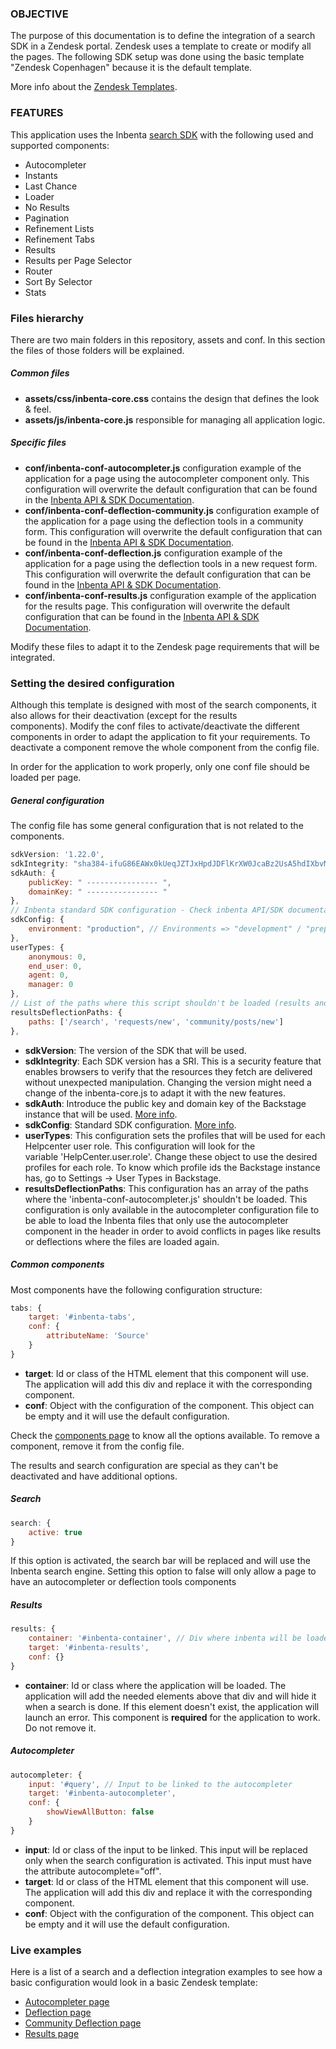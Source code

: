 ### OBJECTIVE
The purpose of this documentation is to define the integration of a search SDK in a Zendesk portal. Zendesk uses a template to create or modify all the pages. The following SDK setup was done using the basic template "Zendesk Copenhagen" because it is the default template.

More info about the [Zendesk Templates](https://developer.zendesk.com/apps/docs/help-center-templates/introduction).

### FEATURES
This application uses the Inbenta [search SDK](https://developers.inbenta.io/search/javascript-sdk/sdk-components) with the following used and supported components:

- Autocompleter
- Instants
- Last Chance
- Loader
- No Results
- Pagination
- Refinement Lists
- Refinement Tabs
- Results
- Results per Page Selector
- Router
- Sort By Selector
- Stats

### Files hierarchy
There are two main folders in this repository, assets and conf. In this section the files of those folders will be explained.

##### Common files
- **assets/css/inbenta-core.css** contains the design that defines the look & feel.
- **assets/js/inbenta-core.js** responsible for managing all application logic.

##### Specific files
- **conf/inbenta-conf-autocompleter.js** configuration example of the application for a page using the autocompleter component only. This configuration will overwrite the default configuration that can be found in the [Inbenta API & SDK Documentation](https://developers.inbenta.io/).
- **conf/inbenta-conf-deflection-community.js** configuration example of the application for a page using the deflection tools in a community form. This configuration will overwrite the default configuration that can be found in the [Inbenta API & SDK Documentation](https://developers.inbenta.io/).
- **conf/inbenta-conf-deflection.js** configuration example of the application for a page using the deflection tools in a new request form. This configuration will overwrite the default configuration that can be found in the [Inbenta API & SDK Documentation](https://developers.inbenta.io/).
- **conf/inbenta-conf-results.js** configuration example of the application for the results page. This configuration will overwrite the default configuration that can be found in the [Inbenta API & SDK Documentation](https://developers.inbenta.io/).

Modify these files to adapt it to the Zendesk page requirements that will be integrated.

### Setting the desired configuration
Although this template is designed with most of the search components, it also allows for their deactivation (except for the results components). Modify the conf files to activate/deactivate the different components in order to adapt the application to fit your requirements. To deactivate a component remove the whole component from the config file.

In order for the application to work properly, only one conf file should be loaded per page.

##### General configuration
The config file has some general configuration that is not related to the components.

```javascript
sdkVersion: '1.22.0',
sdkIntegrity: "sha384-ifuG86EAWx0kUeqJZTJxHpdJDFlKrXW0JcaBz2UsA5hdIXbvM9OmBQt6I98payUv",
sdkAuth: {
	publicKey: " ---------------- ",
    domainKey: " ---------------- "
},
// Inbenta standard SDK configuration - Check inbenta API/SDK documentation <https://apidocs.inbenta.io/> for more information
sdkConfig: {
    environment: "production", // Environments => "development" / "preproduction" / "production"
},
userTypes: {
    anonymous: 0,
    end_user: 0,
    agent: 0,
    manager: 0
},
// List of the paths where this script shouldn't be loaded (results and deflection pages)
resultsDeflectionPaths: {
    paths: ['/search', 'requests/new', 'community/posts/new']
},
```

- **sdkVersion**: The version of the SDK that will be used. 
- **sdkIntegrity**: Each SDK version has a SRI. This is a security feature that enables browsers to verify that the resources they fetch are delivered without unexpected manipulation. Changing the version might need a change of the inbenta-core.js to adapt it with the new features.
- **sdkAuth**: Introduce the public key and domain key of the Backstage instance that will be used. [More info](https://help.inbenta.io/general/administration/finding-your-api-credentials/).
- **sdkConfig**: Standard SDK configuration. [More info](https://developers.inbenta.io/search/javascript-sdk/sdk-setup#configuration-options).
- **userTypes**: This configuration sets the profiles that will be used for each Helpcenter user role. This configuration will look for the variable 'HelpCenter.user.role'. Change these object to use the desired profiles for each role. To know which profile ids the Backstage instance has, go to Settings -> User Types in Backstage.
- **resultsDeflectionPaths**: This configuration has an array of the paths where the 'inbenta-conf-autocompleter.js' shouldn't be loaded. This configuration is only available in the autocompleter configuration file to be able to load the Inbenta files that only use the autocompleter component in the header in order to avoid conflicts in pages like results or deflections where the files are loaded again.

##### Common components
Most components have the following configuration structure:
```javascript
tabs: {
	target: '#inbenta-tabs',
	conf: {
		attributeName: 'Source'
	}
}
```

- **target**: Id or class of the HTML element that this component will use. The application will add this div and replace it with the corresponding component.
- **conf**: Object with the configuration of the component. This object can be empty and it will use the default configuration.

Check the [components page](https://developers.inbenta.io/search/javascript-sdk/sdk-components) to know all the options available. To remove a component, remove it from the config file.

The results and search configuration are special as they can't be deactivated and have additional options.

##### Search
```javascript
search: {
	active: true
}
```
If this option is activated, the search bar will be replaced and will use the Inbenta search engine. Setting this option to false will only allow a page to have an autocompleter or deflection tools components

##### Results
```javascript
results: {
	container: '#inbenta-container', // Div where inbenta will be loaded
	target: '#inbenta-results',
	conf: {}
}
```
- **container**: Id or class where the application will be loaded. The application will add the needed elements above that div and will hide it when a search is done. If this element doesn't exist, the application will launch an error. This component is **required** for the application to work. Do not remove it.

##### Autocompleter
```javascript
autocompleter: {
	input: '#query', // Input to be linked to the autocompleter
	target: '#inbenta-autocompleter',
	conf: {
		showViewAllButton: false
	}
}
```
- **input**: Id or class of the input to be linked. This input will be replaced only when the search configuration is activated. This input must have the attribute autocomplete="off".
- **target**: Id or class of the HTML element that this component will use. The application will add this div and replace it with the corresponding component.
- **conf**: Object with the configuration of the component. This object can be empty and it will use the default configuration.

### Live examples
Here is a list of a search and a deflection integration examples to see how a basic configuration would look in a basic Zendesk template:

- [Autocompleter page](https://inbenta-ps.zendesk.com/hc/en-us)
- [Deflection page](https://inbenta-ps.zendesk.com/hc/en-us/requests)
- [Community Deflection page](https://inbenta-ps.zendesk.com/hc/en-us/community/posts/new)
- [Results page](https://inbenta-ps.zendesk.com/hc/en-us/search)
